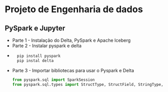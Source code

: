 # Projeto de Engenharia de dados

## PySpark e Jupyter

- Parte 1 - Instalação do Delta, PySpark e Apache Iceberg
- Parte 2 - Instalar pyspark e delta
- ```python
    pip install pyspark
    pip instal delta 
  
- Parte 3 - Importar bibliotecas para usar o Pyspark e Delta
  ```python
  from pyspark.sql import SparkSession
  from pyspark.sql.types import StructType, StructField, StringType, FloatType


